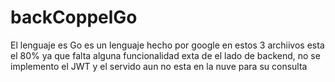 # backCoppelGo

El lenguaje es Go es un lenguaje hecho por google 
en estos 3 archiivos esta el 80% ya que falta alguna funcionalidad exta de el lado de backend, no se implemento el JWT y el servido aun no esta en la nuve para su consulta 
